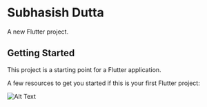 # Subhasish Dutta

A new Flutter project.

## Getting Started

This project is a starting point for a Flutter application.

A few resources to get you started if this is your first Flutter project:

![Alt Text](https://imgur.com/a/ro15sQV)
